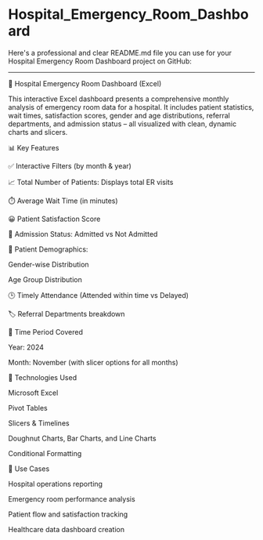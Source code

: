 # Hospital_Emergency_Room_Dashboard
Here's a professional and clear README.md file you can use for your Hospital Emergency Room Dashboard project on GitHub:


---

🏥 Hospital Emergency Room Dashboard (Excel)

This interactive Excel dashboard presents a comprehensive monthly analysis of emergency room data for a hospital. It includes patient statistics, wait times, satisfaction scores, gender and age distributions, referral departments, and admission status – all visualized with clean, dynamic charts and slicers.

📊 Key Features

✅ Interactive Filters (by month & year)

📈 Total Number of Patients: Displays total ER visits

⏱️ Average Wait Time (in minutes)

😀 Patient Satisfaction Score

🏥 Admission Status: Admitted vs Not Admitted

👥 Patient Demographics:

Gender-wise Distribution

Age Group Distribution


🕒 Timely Attendance (Attended within time vs Delayed)

🏷️ Referral Departments breakdown


📅 Time Period Covered

Year: 2024

Month: November (with slicer options for all months)


📌 Technologies Used

Microsoft Excel

Pivot Tables

Slicers & Timelines

Doughnut Charts, Bar Charts, and Line Charts

Conditional Formatting


🧩 Use Cases

Hospital operations reporting

Emergency room performance analysis

Patient flow and satisfaction tracking

Healthcare data dashboard creation


